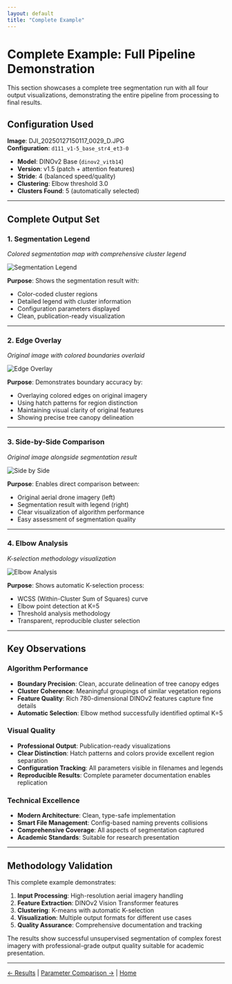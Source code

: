```yaml
---
layout: default
title: "Complete Example"
---
```


# Complete Example: Full Pipeline Demonstration

This section showcases a complete tree segmentation run with all four output visualizations, demonstrating the entire pipeline from processing to final results.

## Configuration Used

**Image**: DJI_20250127150117_0029_D.JPG  
**Configuration**: `d111_v1-5_base_str4_et3-0`

- **Model**: DINOv2 Base (`dinov2_vitb14`)
- **Version**: v1.5 (patch + attention features)
- **Stride**: 4 (balanced speed/quality)
- **Clustering**: Elbow threshold 3.0
- **Clusters Found**: 5 (automatically selected)

---

## Complete Output Set

### 1. Segmentation Legend
*Colored segmentation map with comprehensive cluster legend*

![Segmentation Legend](../results/complete_example/d111_v1-5_base_str4_et3-0_segmentation_legend.jpg)

**Purpose**: Shows the segmentation result with:
- Color-coded cluster regions
- Detailed legend with cluster information
- Configuration parameters displayed
- Clean, publication-ready visualization

---

### 2. Edge Overlay
*Original image with colored boundaries overlaid*

![Edge Overlay](../results/complete_example/d111_v1-5_base_str4_et3-0_edge_overlay.jpg)

**Purpose**: Demonstrates boundary accuracy by:
- Overlaying colored edges on original imagery
- Using hatch patterns for region distinction
- Maintaining visual clarity of original features
- Showing precise tree canopy delineation

---

### 3. Side-by-Side Comparison
*Original image alongside segmentation result*

![Side by Side](../results/complete_example/d111_v1-5_base_str4_et3-0_side_by_side.jpg)

**Purpose**: Enables direct comparison between:
- Original aerial drone imagery (left)
- Segmentation result with legend (right)
- Clear visualization of algorithm performance
- Easy assessment of segmentation quality

---

### 4. Elbow Analysis
*K-selection methodology visualization*

![Elbow Analysis](../results/complete_example/d111_v1-5_base_str4_et3-0_elbow_analysis.jpg)

**Purpose**: Shows automatic K-selection process:
- WCSS (Within-Cluster Sum of Squares) curve
- Elbow point detection at K=5
- Threshold analysis methodology
- Transparent, reproducible cluster selection

---

## Key Observations

### Algorithm Performance
- **Boundary Precision**: Clean, accurate delineation of tree canopy edges
- **Cluster Coherence**: Meaningful groupings of similar vegetation regions
- **Feature Quality**: Rich 780-dimensional DINOv2 features capture fine details
- **Automatic Selection**: Elbow method successfully identified optimal K=5

### Visual Quality
- **Professional Output**: Publication-ready visualizations
- **Clear Distinction**: Hatch patterns and colors provide excellent region separation
- **Configuration Tracking**: All parameters visible in filenames and legends
- **Reproducible Results**: Complete parameter documentation enables replication

### Technical Excellence
- **Modern Architecture**: Clean, type-safe implementation
- **Smart File Management**: Config-based naming prevents collisions
- **Comprehensive Coverage**: All aspects of segmentation captured
- **Academic Standards**: Suitable for research presentation

---

## Methodology Validation

This complete example demonstrates:

1. **Input Processing**: High-resolution aerial imagery handling
2. **Feature Extraction**: DINOv2 Vision Transformer features
3. **Clustering**: K-means with automatic K-selection
4. **Visualization**: Multiple output formats for different use cases
5. **Quality Assurance**: Comprehensive documentation and tracking

The results show successful unsupervised segmentation of complex forest imagery with professional-grade output quality suitable for academic presentation.

---

[← Results](results.html) | [Parameter Comparison →](parameter_comparison.html) | [Home](index.html)